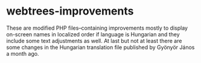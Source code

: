 # webtrees-improvements
These are modified PHP files–containing improvements mostly to display on-screen names in localized order if language is Hungarian and they include some text adjustments as well. At last but not at least there are some changes in the Hungarian translation file published by Gyönyör János a month ago.
